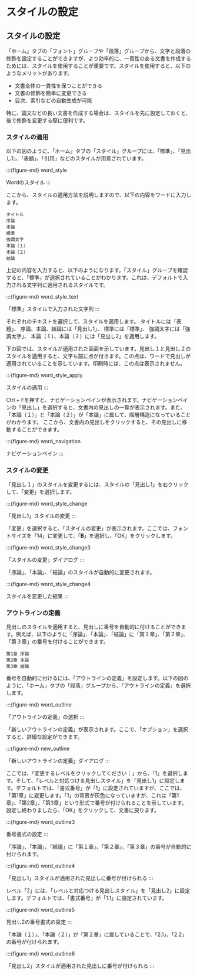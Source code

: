 # スタイルの設定

## スタイルの設定

「ホーム」タブの「フォント」グループや「段落」グループから、文字と段落の修飾を設定することができますが、より効率的に、一貫性のある文書を作成するためには、スタイルを使用することが重要です。スタイルを使用すると、以下のようなメリットがあります。

* 文書全体の一貫性を保つことができる
* 文書の修飾を簡単に変更できる
* 目次、索引などの自動生成が可能

特に、論文などの長い文書を作成する場合は、スタイルを先に設定しておくと、後で修飾を変更する際に便利です。

### スタイルの適用

以下の図のように、「ホーム」タブの「スタイル」グループには、「標準」、「見出し1」、「表題」、「引用」などのスタイルが用意されています。

:::{figure-md} word\_style&#x20;

Wordのスタイル :::

ここから、スタイルの適用方法を説明しますので、以下の内容をワードに入力します。

```
タイトル
序論
本論
標準
強調太字
本論（１）
本論（２）
結論
```

上記の内容を入力すると、以下のようになります。「スタイル」グループを確認すると、「標準」が選択されていることがわかります。これは、デフォルトで入力される文字列に適用されるスタイルです。

:::{figure-md} word\_style\_text&#x20;

「標準」スタイルで入力された文字列 :::

それぞれのテキストを選択して、スタイルを適用します。 タイトルには「表題」、 序論、本論、結論には「見出し1」、 標準には「標準」、 強調太字には「強調太字」、 本論（１）、本論（２）には「見出し2」を適用します。

下の図では、スタイルが適用された画面を示しています。見出し１と見出し２のスタイルを適用すると、文字も前に点が付きます。この点は、ワードで見出しが適用されていることを示しています。印刷時には、この点は表示されません。

:::{figure-md} word\_style\_apply&#x20;

スタイルの適用 :::

Ctrl + Fを押すと、ナビゲーションペインが表示されます。ナビゲーションペインの「見出し」を選択すると、文書内の見出しの一覧が表示されます。また、「本論（１）」と「本論（２）」が「本論」に属して、階層構造になっていることがわかります。 ここから、文書内の見出しをクリックすると、その見出しに移動することができます。

:::{figure-md} word\_navigation&#x20;

ナビゲーションペイン :::

### スタイルの変更

「見出し１」のスタイルを変更するには、スタイルの「見出し1」を右クリックして、「変更」を選択します。

:::{figure-md} word\_style\_change&#x20;

「見出し1」スタイルの変更 :::

「変更」を選択すると、「スタイルの変更」が表示されます。ここでは、フォントサイズを「14」に変更して、「**B**」を選択し、「OK」をクリックします。

:::{figure-md} word\_style\_change3&#x20;

「スタイルの変更」ダイアログ :::

「序論」、「本論」、「結論」のスタイルが自動的に変更されます。

:::{figure-md} word\_style\_change4&#x20;

スタイルを変更した結果 :::

### アウトラインの定義

見出しのスタイルを適用すると、見出しに番号を自動的に付けることができます。例えば、以下のように「序論」、「本論」、「結論」に「第１章」、「第２章」、「第３章」の番号を付けることができます。

```
第1章 序論
第2章 本論
第3章 結論
```

番号を自動的に付けるには、「アウトラインの定義」を設定します。以下の図のように、「ホーム」タブの「段落」グループから、「アウトラインの定義」を選択します。

:::{figure-md} word\_outline&#x20;

「アウトラインの定義」の選択 :::

「新しいアウトラインの定義」が表示されます。ここで、「オプション」を選択すると、詳細な設定ができます。

:::{figure-md} new\_outline&#x20;

「新しいアウトラインの定義」ダイアログ :::

ここでは、「変更するレベルをクリックしてください：」から、「1」を選択します。そして、「レベルと対応つける見出しスタイル」を「見出し1」に設定します。デフォルトでは、「書式番号」が「1」に設定されていますが、ここでは、「第1章」に変更します。「1」の背景が灰色になっていますが、これは「第1章」、「第2章」、「第3章」という形式で番号が付けられることを示しています。設定し終わりましたら、「OK」をクリックして、文書に戻ります。

:::{figure-md} word\_outline3&#x20;

番号書式の設定 :::

「序論」、「本論」、「結論」に「第１章」、「第２章」、「第３章」の番号が自動的に付けられます。

:::{figure-md} word\_outline4&#x20;

「見出し1」スタイルが適用された見出しに番号が付けられる :::

レベル「2」には、「レベルと対応つける見出しスタイル」を「見出し2」に設定します。デフォルトでは、「書式番号」が「1.1」に設定されています。

:::{figure-md} word\_outline5&#x20;

見出し2の番号書式の設定 :::

「本論（１）」、「本論（２）」が「第２章」に属していることで、「2.1」、「2.2」の番号が付けられます。

:::{figure-md} word\_outline6&#x20;

「見出し2」スタイルが適用された見出しに番号が付けられる :::

